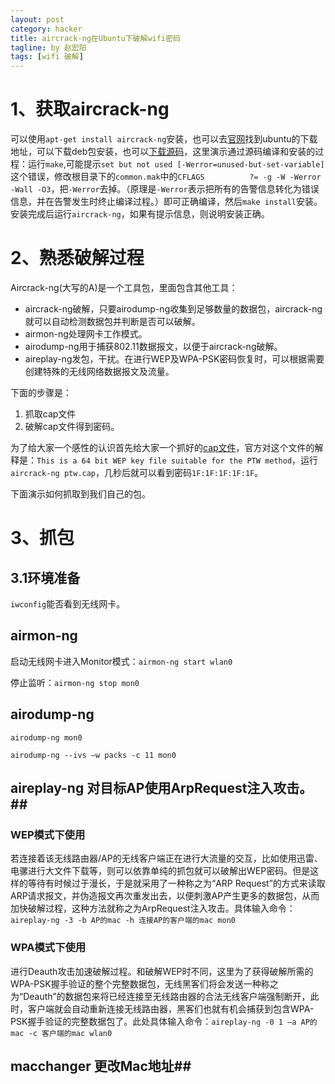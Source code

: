 ```yaml
---
layout: post
category: hacker
title: aircrack-ng在Ubuntu下破解wifi密码
tagline: by 赵宏阳
tags: [wifi 破解]
---
```


<!--more-->

# 1、获取aircrack-ng #

可以使用`apt-get install aircrack-ng`安装，也可以去[官网](
http://www.aircrack-ng.org/doku.php?id=downloads#linux_packages)找到ubuntu的下载地址，可以下载deb包安装，也可以[下载源码](http://ubuntu2.cica.es/ubuntu/ubuntu/pool/universe/a/aircrack-ng/aircrack-ng_1.0.orig.tar.gz)，这里演示通过源码编译和安装的过程：运行`make`,可能提示`set but not used [-Werror=unused-but-set-variable]`这个错误，修改根目录下的`common.mak`中的`CFLAGS          ?= -g -W -Werror -Wall -O3`，把`-Werror`去掉。（原理是`-Werror`表示把所有的告警信息转化为错误信息，并在告警发生时终止编译过程。）即可正确编译，然后`make install`安装。安装完成后运行`aircrack-ng`，如果有提示信息，则说明安装正确。

# 2、熟悉破解过程 #

Aircrack-ng(大写的A)是一个工具包，里面包含其他工具：

- aircrack-ng破解，只要airodump-ng收集到足够数量的数据包，aircrack-ng就可以自动检测数据包并判断是否可以破解。
- airmon-ng处理网卡工作模式。
- airodump-ng用于捕获802.11数据报文，以便于aircrack-ng破解。
- aireplay-ng发包，干扰。在进行WEP及WPA-PSK密码恢复时，可以根据需要创建特殊的无线网络数据报文及流量。

下面的步骤是：

1. 抓取cap文件
2. 破解cap文件得到密码。

为了给大家一个感性的认识首先给大家一个抓好的[cap文件](http://download.aircrack-ng.org/ptw.cap)，官方对这个文件的解释是：`This is a 64 bit WEP key file suitable for the PTW method`，运行`aircrack-ng ptw.cap`，几秒后就可以看到密码`1F:1F:1F:1F:1F`。

下面演示如何抓取到我们自己的包。

# 3、抓包 #

## 3.1环境准备 ##

`iwconfig`能否看到无线网卡。

## airmon-ng ##

启动无线网卡进入Monitor模式：`airmon-ng start wlan0`

停止监听：`airmon-ng stop mon0`

## airodump-ng ##

`airodump-ng mon0`

`airodump-ng --ivs –w packs -c 11 mon0`

## aireplay-ng 对目标AP使用ArpRequest注入攻击。##

### WEP模式下使用 ###

若连接着该无线路由器/AP的无线客户端正在进行大流量的交互，比如使用迅雷、电骡进行大文件下载等，则可以依靠单纯的抓包就可以破解出WEP密码。但是这样的等待有时候过于漫长，于是就采用了一种称之为“ARP Request”的方式来读取ARP请求报文，并伪造报文再次重发出去，以便刺激AP产生更多的数据包，从而加快破解过程，这种方法就称之为ArpRequest注入攻击。具体输入命令：`aireplay-ng -3 -b AP的mac -h 连接AP的客户端的mac mon0`

### WPA模式下使用 ###

进行Deauth攻击加速破解过程。和破解WEP时不同，这里为了获得破解所需的WPA-PSK握手验证的整个完整数据包，无线黑客们将会发送一种称之为“Deauth”的数据包来将已经连接至无线路由器的合法无线客户端强制断开，此时，客户端就会自动重新连接无线路由器，黑客们也就有机会捕获到包含WPA-PSK握手验证的完整数据包了。此处具体输入命令：`aireplay-ng -0 1 –a AP的mac -c 客户端的mac wlan0 `

## macchanger 更改Mac地址##

